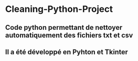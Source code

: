 # Cleaning-Python-Project
## Code python permettant de nettoyer automatiquement des fichiers txt et csv
## Il a été développé en Pyhton et Tkinter
